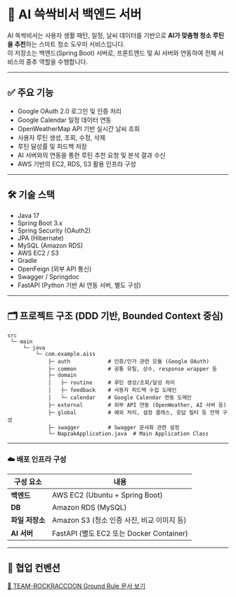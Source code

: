 # 🧹 AI 쓱싹비서 백엔드 서버

AI 쓱싹비서는 사용자 생활 패턴, 일정, 날씨 데이터를 기반으로 **AI가 맞춤형 청소 루틴을 추천**하는 스마트 청소 도우미 서비스입니다.  
이 저장소는 백엔드(Spring Boot) 서버로, 프론트엔드 및 AI 서버와 연동하여 전체 서비스의 중추 역할을 수행합니다.

---

## ✅ 주요 기능

- Google OAuth 2.0 로그인 및 인증 처리
- Google Calendar 일정 데이터 연동
- OpenWeatherMap API 기반 실시간 날씨 조회
- 사용자 루틴 생성, 조회, 수정, 삭제
- 루틴 달성률 및 피드백 저장
- AI 서버와의 연동을 통한 루틴 추천 요청 및 분석 결과 수신
- AWS 기반의 EC2, RDS, S3 활용 인프라 구성

---

## 🛠 기술 스택

- Java 17
- Spring Boot 3.x
- Spring Security (OAuth2)
- JPA (Hibernate)
- MySQL (Amazon RDS)
- AWS EC2 / S3
- Gradle
- OpenFeign (외부 API 통신)
- Swagger / Springdoc
- FastAPI (Python 기반 AI 연동 서버, 별도 구성)

---

## 🗂 프로젝트 구조 (DDD 기반, Bounded Context 중심)

```text
src
 └─ main
     └─ java
         └─ com.example.aiss
             ├─ auth            # 인증/인가 관련 모듈 (Google OAuth)
             ├─ common          # 공통 유틸, 상수, response wrapper 등
             ├─ domain
             │   ├─ routine     # 루틴 생성/조회/달성 처리
             │   ├─ feedback    # 사용자 피드백 수집 도메인
             │   └─ calendar    # Google Calendar 연동 도메인
             ├─ external        # 외부 API 연동 (OpenWeather, AI 서버 등)
             ├─ global          # 예외 처리, 설정 클래스, 응답 필터 등 전역 구성
             ├─ swagger         # Swagger 문서화 관련 설정
             └─ NapzakApplication.java  # Main Application Class
```

---

### ☁️ 배포 인프라 구성

| 구성 요소       | 내용                                     |
|----------------|------------------------------------------|
| **백엔드**       | AWS EC2 (Ubuntu + Spring Boot)           |
| **DB**           | Amazon RDS (MySQL)                       |
| **파일 저장소**   | Amazon S3 (청소 인증 사진, 비교 이미지 등) |
| **AI 서버**       | FastAPI (별도 EC2 또는 Docker Container) |

---

## 📌 협업 컨벤션

[📝 TEAM-ROCKRACCOON Ground Rule 문서 보기](https://github.com/TEAM-ROCKRACCOON/.github/blob/main/GroundRule.MD)